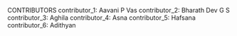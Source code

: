 CONTRIBUTORS
contributor_1: Aavani P Vas
contributor_2: Bharath Dev G S
contributor_3: Aghila
contributor_4: Asna
contributor_5: Hafsana
contributor_6: Adithyan
